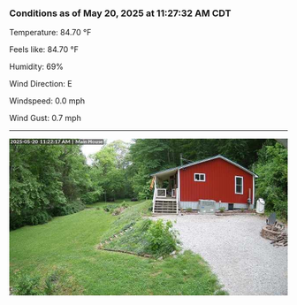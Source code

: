### Conditions as of May 20, 2025 at 11:27:32 AM CDT 

Temperature: 84.70 &deg;F

Feels like: 84.70 &deg;F

Humidity: 69%

Wind Direction: E

Windspeed: 0.0 mph

Wind Gust: 0.7 mph

---

<img src="./images/latest.jpeg"/>

